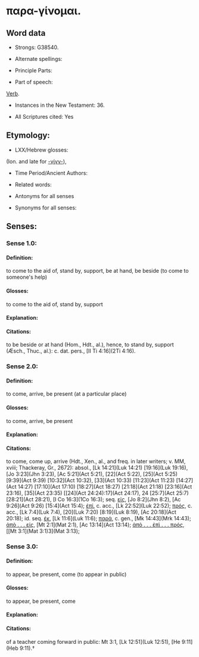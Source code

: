 # παρα-γίνομαι.

<!-- Status: S2=NeedsReview -->
<!-- Lexica used for edits: BDAG, FFM, LN, A-S -->

## Word data

* Strongs: G38540.

* Alternate spellings:



* Principle Parts: 


* Part of speech: 

[Verb](http://ugg.readthedocs.io/en/latest/verb.html).

* Instances in the New Testament: 36.

* All Scriptures cited: Yes

## Etymology: 


* LXX/Hebrew glosses: 

(Ion. and late for [-γίγν-]()),

* Time Period/Ancient Authors: 


* Related words: 

* Antonyms for all senses

* Synonyms for all senses: 


## Senses: 


### Sense  1.0: 

#### Definition: 

to come to the aid of, stand by, support, be at hand, be beside (to come to someone's help)

#### Glosses: 

to come to the aid of, stand by, support

#### Explanation: 


#### Citations: 

to be beside or at hand (Hom., Hdt., al.), hence, to stand by, support (Æsch., Thuc., al.): c. dat. pers., [II Ti 4:16](2Ti 4:16).

### Sense  2.0: 

#### Definition: 

to come, arrive, be present (at a particular place)

#### Glosses: 

to come, arrive, be present

#### Explanation: 


#### Citations: 

to come, come up, arrive (Hdt., Xen., al., and freq. in later writers; v. MM, xviii; Thackeray, Gr., 2672): absol., [Lk 14:21](Luk 14:21) [19:16](Luk 19:16), [Jo 3:23](Jhn 3:23), [Ac 5:21](Act 5:21), [22](Act 5:22), [25](Act 5:25) [9:39](Act 9:39) [10:32](Act 10:32), [33](Act 10:33) [11:23](Act 11:23) [14:27](Act 14:27) [17:10](Act 17:10) [18:27](Act 18:27) [21:18](Act 21:18) [23:16](Act 23:16), [35](Act 23:35) [[24](Act 24:24):17](Act 24:17), 24 [25:7](Act 25:7) [28:21](Act 28:21), [I Co 16:3](1Co 16:3); seq. [εἰς](), [Jo 8:2](Jhn 8:2), [Ac 9:26](Act 9:26) [15:4](Act 15:4); [ἐπί](), c. acc., [Lk 22:52](Luk 22:52); [πρός](), c. acc., [Lk 7:4](Luk 7:4), [20](Luk 7:20) [8:19](Luk 8:19), [Ac 20:18](Act 20:18); id. seq. [ἐκ](), [Lk 11:6](Luk 11:6); [παρά](), c. gen., [Mk 14:43](Mrk 14:43); [ἀπὸ . . . εἰς](), [Mt 2:1](Mat 2:1), [Ac 13:14](Act 13:14); [ἀπὸ . . . ἐπὶ . . . πρός](), [[Mt 3:1](Mat 3:1)3](Mat 3:13); 


### Sense  3.0: 

#### Definition: 

to appear, be present, come (to appear in public)

#### Glosses: 

to appear, be present, come

#### Explanation: 


#### Citations: 

of a teacher coming forward in public: Mt 3:1, [Lk 12:51](Luk 12:51), [He 9:11](Heb 9:11).†